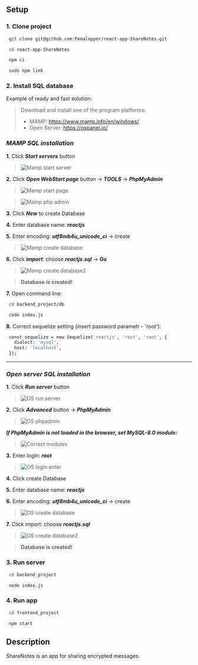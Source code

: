 ## Setup

### 1\. Clone project ###
 
  ```sh
   git clone git@github.com:Femalopper/react-app-ShareNotes.git

   cd react-app-ShareNotes

   npm ci

   sudo npm link
  ```

### 2\. Install SQL database ###

Example of ready and fast solution: 

> Download and install one of the program platforms: 
>  - MAMP: https://www.mamp.info/en/windows/
>  - Open Server: https://ospanel.io/



  ### ***MAMP SQL installation*** ###

  **1\.** Click ***Start servers*** button

  >![Mamp start server](https://github.com/Femalopper/raw/blob/main/images/Mamp%20start.png)


  **2\.** Click ***Open WebStart page*** button -> ***TOOLS*** -> ***PhpMyAdmin***

  >![Mamp start page](https://github.com/Femalopper/raw/blob/main/images/Mamp%20start%20page.png)

  
  >![Mamp php admin](https://github.com/Femalopper/raw/blob/main/images/Mamp%20phpmyadmin.png)


  **3\.** Click ***New*** to create Database

  **4\.** Enter database name: ***reactjs***

  **5\.** Enter encoding: ***utf8mb4u_unicode_ci*** -> create

  >![Mamp create database](https://github.com/Femalopper/raw/blob/main/images/Mamp%20create%20Database.png)

  
  **6\.** Click ***import***: choose ***reactjs.sql*** -> ***Go***

  >![Mamp create database2](https://github.com/Femalopper/raw/blob/main/images/Mamp%20create%20Database2.png)


  >**Database is created!**

  **7\.** Open command line:
  ```sh
   cd backend_project/db

   code index.js
  ```
  **8\.** Correct sequelize setting (insert password parametr - 'root'):
  ```sh
   const sequelize = new Sequelize('reactjs', 'root', 'root', {
     dialect: 'mysql',
     host: 'localhost',
   });
  ```
***
### ***Open server SQL installation*** ###

  **1\.** Click ***Run server*** button

  >![OS run server](https://github.com/Femalopper/raw/blob/main/images/OS%20run%20server.png)


  **2\.** Click ***Advanced*** button -> ***PhpMyAdmin***

  >![OS phpadmin](https://github.com/Femalopper/raw/blob/main/images/OS%20phpmyadmin.png)


  ***If PhpMyAdmin is not loaded in the browser, set MySQL-8.0 module:***

  >![Correct modules](https://github.com/Femalopper/raw/blob/main/images/Correct%20modules.png)

 

  **3\.** Enter login: ***root***

  >![OS login enter](https://github.com/Femalopper/raw/blob/main/images/OS%20enter.png)


  **4\.** Click create Database

  **5\.** Enter database name: ***reactjs***

  **6\.** Enter encoding: ***utf8mb4u_unicode_ci*** -> create

  >![OS create database](https://github.com/Femalopper/raw/blob/main/images/OS%20create.png)


  **7\.** Click import: choose ***reactjs.sql***

  >![OS create database2](https://github.com/Femalopper/raw/blob/main/images/OS%20create2.png)


  >**Database is created!**


### 3\. Run server ###

  ```sh
   cd backend_project

   node index.js
  ```

### 4\. Run app ###

  ```sh
   cd frontend_project

   npm start
  ```

## Description
ShareNotes is an app for sharing encrypted messages. 